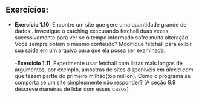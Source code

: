 ## Exercícios:

- **Exercício 1.10**: Encontre um site que gere uma quantidade grande de dados . Investigue o catching executando fetchall 
duas vezes sucessivamente para ver se o tempo informado sofre muita alteração. Você sempre obtem o mesmo conteúdo?
Modifique fetchall para exibir sua saida em um arquivo para que ela possa ser examinada.<br><br>
-**Exercício 1.11**: Experimente usar fetchall com listas mais longas de argumentos, por exemplo, amostras de sites 
disponiveis em *alexia.com* que fazem partte do primeiro milhão(top million). Como o programa se comporta se um site 
simplesmente não responder? (A seção 8.9 descreve maneiras de lidar com esses casos)